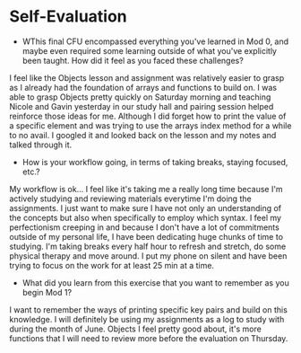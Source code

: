# Self-Evaluation

- WThis final CFU encompassed everything you've learned in Mod 0, and maybe even required some learning outside of what you've explicitly been taught. How did it feel as you faced these challenges?  

I feel like the Objects lesson and assignment was relatively easier to grasp as I already had the foundation of arrays and functions to build on. I was able to grasp Objects pretty quickly on Saturday morning and teaching Nicole and Gavin yesterday in our study hall and pairing session helped reinforce those ideas for me. Although I did forget how to print the value of a specific element and was trying to use the arrays index method for a while to no avail. I googled it and looked back on the lesson and my notes and talked through it.  

- How is your workflow going, in terms of taking breaks, staying focused, etc.?  

My workflow is ok... I feel like it's taking me a really long time because I'm actively studying and reviewing materials everytime I'm doing the assignments. I just want to make sure I have not only an understanding of the concepts but also when specifically to employ which syntax. I feel my perfectionism creeping in and because I don't have a lot of commitments outside of my personal life, I have been dedicating huge chunks of time to studying. I'm taking breaks every half hour to refresh and stretch, do some physical therapy and move around. I put my phone on silent and have been trying to focus on the work for at least 25 min at a time.  

- What did you learn from this exercise that you want to remember as you begin Mod 1?  

I want to remember the ways of printing specific key pairs and build on this knowledge. I will definitely be using my assignments as a log to study with during the month of June. Objects I feel pretty good about, it's more functions that I will need to review more before the evaluation on Thursday.